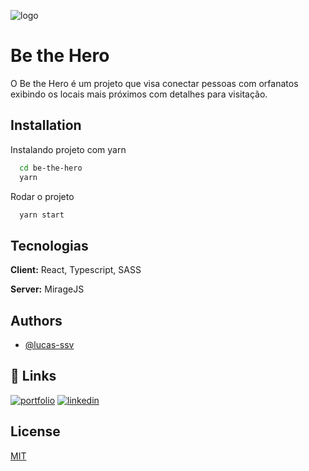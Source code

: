 ![logo](https://user-images.githubusercontent.com/38146739/135622257-7738dcc1-e480-4ca3-826e-1fdbf7cbe7a4.png)

# Be the Hero

O Be the Hero é um projeto que visa conectar pessoas com orfanatos exibindo os locais mais próximos com detalhes para visitação.

## Installation

Instalando projeto com yarn

```bash
  cd be-the-hero
  yarn
```

Rodar o projeto

```bash
  yarn start
```

## Tecnologias

**Client:** React, Typescript, SASS

**Server:** MirageJS

## Authors

- [@lucas-ssv](https://github.com/lucas-ssv)

## 🔗 Links

[![portfolio](https://img.shields.io/badge/my_portfolio-000?style=for-the-badge&logo=ko-fi&logoColor=white)](https://github.com/lucas-ssv)
[![linkedin](https://img.shields.io/badge/linkedin-0A66C2?style=for-the-badge&logo=linkedin&logoColor=white)](https://www.linkedin.com/in/lucas-vieira-327842170/)

## License

[MIT](https://choosealicense.com/licenses/mit/)
